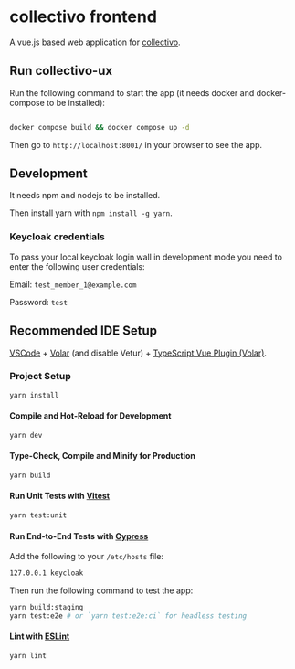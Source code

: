 # collectivo frontend

A vue.js based web application for [collectivo](https://github.com/MILA-Wien/collectivo).

## Run collectivo-ux

Run the following command to start the app (it needs docker and docker-compose to be installed):

```bash

docker compose build && docker compose up -d
```
Then go to `http://localhost:8001/` in your browser to see the app.

## Development

It needs npm and nodejs to be installed.

Then install yarn with `npm install -g yarn`.

### Keycloak credentials

To pass your local keycloak login wall in development mode you need to enter the following user credentials:

Email: `test_member_1@example.com`

Password: `test`


## Recommended IDE Setup

[VSCode](https://code.visualstudio.com/) + [Volar](https://marketplace.visualstudio.com/items?itemName=Vue.volar) (and disable Vetur) + [TypeScript Vue Plugin (Volar)](https://marketplace.visualstudio.com/items?itemName=Vue.vscode-typescript-vue-plugin).

### Project Setup

```sh
yarn install
```

#### Compile and Hot-Reload for Development

```sh
yarn dev
```

#### Type-Check, Compile and Minify for Production

```sh
yarn build
```

#### Run Unit Tests with [Vitest](https://vitest.dev/)

```sh
yarn test:unit
```

#### Run End-to-End Tests with [Cypress](https://www.cypress.io/)

Add the following to your `/etc/hosts` file:

```sh
127.0.0.1 keycloak
```
Then run the following command to test the app:

```sh
yarn build:staging
yarn test:e2e # or `yarn test:e2e:ci` for headless testing
```

#### Lint with [ESLint](https://eslint.org/)

```sh
yarn lint
```
